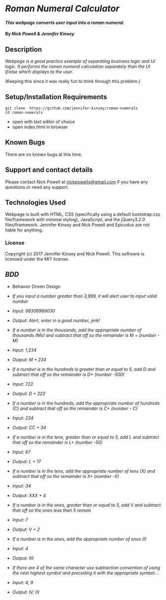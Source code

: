 # _Roman Numeral Calculator_

#### _This webpage converts user input into a roman numeral._

#### By _Nick Powell & Jennifer Kinsey_

## Description

_Webpage is a good practice example of separating business logic and UI logic. It performs the roman numeral calculation separately than the UI if/else which displays to the user._

(Keeping this since it was really fun to think through this problem.)

## Setup/Installation Requirements

```
git clone  https://github.com/jennifer-kinsey/roman-numerals
cd roman-numerals
```
* open with text editor of choice
* open index.html in browser


## Known Bugs

There are no known bugs at this time.

## Support and contact details

Please contact Nick Powell at nickpowells@gmail.com if you have any questions or need any support.

## Technologies Used

Webpage is built with HTML, CSS (specifically using a default bootstrap.css file/framework with minimal styling), JavaScript, and the jQuery3.2.0 files/framework. Jennifer Kinsey and Nick Powell and Epicodus are not liable for anything.

### License

Copyright (c) 2017 Jennifer Kinsey and Nick Powell. This software is licensed under the MIT license.


## _BDD_

* Behavior Driven Design

* _If you input a number greater than 3,999, it will alert user to input valid number_
* _Input: 98306989030_
* _Output: Alert, enter in a good number, jerk!_
* _If a number is in the thousands, add the appropriate number of thousands (Ms) and subtract that off so the remainder is M + (number - M)_
* _Input: 1,234_
* _Output: M + 234_
* _If a number is in the hundreds is greater than or equal to 5, add D and subtract that off so the remainder is D+ (number -500)_
* _Input: 722_
* _Output: D + 222_
* _If a number is in the hundreds, add the appropriate number of hundreds (C) and subtract that off so the remainder is C+ (number - C)_
* _Input: 234_
* _Output: CC + 34_
* _If a number is in the tens, greater than or equal to 5, add L and subtract that off so the remainder is L+ (number -50)_
* _Input: 67_
* _Output: L + 17_
* _If a number is in the tens, add the appropriate number of tens (X) and subtract that off so the remainder is X+ (number -X)_
* _Input: 34_
* _Output: XXX + 4_
* _If a number is in the ones, greater than or equal to 5, add V and subtract that off so the ones less than 5 remain_
* _Input: 7_
* _Output: V + 2_
* _If a number is in the ones, add the appropriate number of ones (I)_
* _Input: 4_
* _Output: IIII_
* _If there are 4 of the same character use subtraction convention of using the next highest symbol and preceding it with the appropriate symbol…._
* _Input: 4, 9_
* _Output: IV; IX_
